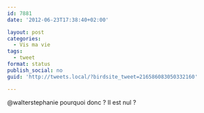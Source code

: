 ```yaml
---
id: 7881
date: '2012-06-23T17:38:40+02:00'

layout: post
categories:
  - Vis ma vie
tags:
  - tweet
format: status
publish_social: no
guid: 'http://tweets.local/?birdsite_tweet=216586083050332160'

---
```


@walterstephanie pourquoi donc ? Il est nul ?